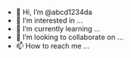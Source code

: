 - 👋 Hi, I’m @abcd1234da
- 👀 I’m interested in ...
- 🌱 I’m currently learning ...
- 💞️ I’m looking to collaborate on ...
- 📫 How to reach me ...

<!---
abcd1234da/abcd1234da is a ✨ special ✨ repository because its `README.md` (this file) appears on your GitHub profile.
You can click the Preview link to take a look at your changes.
--->
